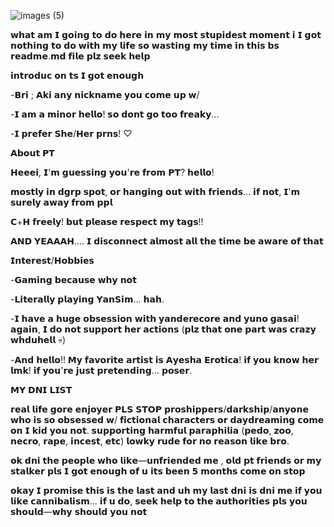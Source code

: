 ![images (5)](https://github.com/user-attachments/assets/b561f407-5146-4099-9529-885ae9049897)

 𝘄𝗵𝗮𝘁 𝗮𝗺 𝗜 𝗴𝗼𝗶𝗻𝗴 𝘁𝗼 𝗱𝗼 𝗵𝗲𝗿𝗲 𝗶𝗻 𝗺𝘆 𝗺𝗼𝘀𝘁 𝘀𝘁𝘂𝗽𝗶𝗱𝗲𝘀𝘁 𝗺𝗼𝗺𝗲𝗻𝘁 𝗶
 𝗜 𝗴𝗼𝘁 𝗻𝗼𝘁𝗵𝗶𝗻𝗴 𝘁𝗼 𝗱𝗼 𝘄𝗶𝘁𝗵 𝗺𝘆 𝗹𝗶𝗳𝗲 𝘀𝗼 𝘄𝗮𝘀𝘁𝗶𝗻𝗴 𝗺𝘆 𝘁𝗶𝗺𝗲 𝗶𝗻 𝘁𝗵𝗶𝘀
 𝗯𝘀 𝗿𝗲𝗮𝗱𝗺𝗲.𝗺𝗱 𝗳𝗶𝗹𝗲 𝗽𝗹𝘇 𝘀𝗲𝗲𝗸 𝗵𝗲𝗹𝗽


 𝗶𝗻𝘁𝗿𝗼𝗱𝘂𝗰 𝗼𝗻 𝘁𝘀 𝗜 𝗴𝗼𝘁 𝗲𝗻𝗼𝘂𝗴𝗵

 -𝗕𝗿𝗶 ; 𝗔𝗸𝗶 𝗮𝗻𝘆 𝗻𝗶𝗰𝗸𝗻𝗮𝗺𝗲 𝘆𝗼𝘂 𝗰𝗼𝗺𝗲 𝘂𝗽 𝘄/

 -𝗜 𝗮𝗺 𝗮 𝗺𝗶𝗻𝗼𝗿 𝗵𝗲𝗹𝗹𝗼! 𝘀𝗼 𝗱𝗼𝗻𝘁 𝗴𝗼 𝘁𝗼𝗼 𝗳𝗿𝗲𝗮𝗸𝘆... 

 -𝗜 𝗽𝗿𝗲𝗳𝗲𝗿 𝗦𝗵𝗲/𝗛𝗲𝗿 𝗽𝗿𝗻𝘀! ♡


 𝗔𝗯𝗼𝘂𝘁 𝗣𝗧

 𝗛𝗲𝗲𝗲𝗶, 𝗜'𝗺 𝗴𝘂𝗲𝘀𝘀𝗶𝗻𝗴 𝘆𝗼𝘂'𝗿𝗲 𝗳𝗿𝗼𝗺 𝗣𝗧? 𝗵𝗲𝗹𝗹𝗼! 

 𝗺𝗼𝘀𝘁𝗹𝘆 𝗶𝗻 𝗱𝗴𝗿𝗽 𝘀𝗽𝗼𝘁, 𝗼𝗿 𝗵𝗮𝗻𝗴𝗶𝗻𝗴 𝗼𝘂𝘁 𝘄𝗶𝘁𝗵 𝗳𝗿𝗶𝗲𝗻𝗱𝘀... 𝗶𝗳 𝗻𝗼𝘁, 𝗜'𝗺 𝘀𝘂𝗿𝗲𝗹𝘆 𝗮𝘄𝗮𝘆 𝗳𝗿𝗼𝗺  𝗽𝗽𝗹 

 𝗖+𝗛 𝗳𝗿𝗲𝗲𝗹𝘆! 𝗯𝘂𝘁 𝗽𝗹𝗲𝗮𝘀𝗲 𝗿𝗲𝘀𝗽𝗲𝗰𝘁 𝗺𝘆 𝘁𝗮𝗴𝘀!! 

 𝗔𝗡𝗗 𝗬𝗘𝗔𝗔𝗔𝗛.... 𝗜 𝗱𝗶𝘀𝗰𝗼𝗻𝗻𝗲𝗰𝘁 𝗮𝗹𝗺𝗼𝘀𝘁 𝗮𝗹𝗹 𝘁𝗵𝗲 𝘁𝗶𝗺𝗲 𝗯𝗲 𝗮𝘄𝗮𝗿𝗲 𝗼𝗳 𝘁𝗵𝗮𝘁


 𝗜𝗻𝘁𝗲𝗿𝗲𝘀𝘁/𝗛𝗼𝗯𝗯𝗶𝗲𝘀

-𝗚𝗮𝗺𝗶𝗻𝗴 𝗯𝗲𝗰𝗮𝘂𝘀𝗲 𝘄𝗵𝘆 𝗻𝗼𝘁

-𝗟𝗶𝘁𝗲𝗿𝗮𝗹𝗹𝘆 𝗽𝗹𝗮𝘆𝗶𝗻𝗴 𝗬𝗮𝗻𝗦𝗶𝗺... 𝗵𝗮𝗵. 

-𝗜 𝗵𝗮𝘃𝗲 𝗮 𝗵𝘂𝗴𝗲 𝗼𝗯𝘀𝗲𝘀𝘀𝗶𝗼𝗻 𝘄𝗶𝘁𝗵 𝘆𝗮𝗻𝗱𝗲𝗿𝗲𝗰𝗼𝗿𝗲 𝗮𝗻𝗱 𝘆𝘂𝗻𝗼 𝗴𝗮𝘀𝗮𝗶! 𝗮𝗴𝗮𝗶𝗻, 𝗜 𝗱𝗼 𝗻𝗼𝘁 𝘀𝘂𝗽𝗽𝗼𝗿𝘁 𝗵𝗲𝗿 𝗮𝗰𝘁𝗶𝗼𝗻𝘀 (𝗽𝗹𝘇 𝘁𝗵𝗮𝘁 𝗼𝗻𝗲 𝗽𝗮𝗿𝘁 𝘄𝗮𝘀 𝗰𝗿𝗮𝘇𝘆 𝘄𝗵𝗱𝘂𝗵𝗲𝗹𝗹 💀) 

-𝗔𝗻𝗱 𝗵𝗲𝗹𝗹𝗼!! 𝗠𝘆 𝗳𝗮𝘃𝗼𝗿𝗶𝘁𝗲 𝗮𝗿𝘁𝗶𝘀𝘁 𝗶𝘀 𝗔𝘆𝗲𝘀𝗵𝗮 𝗘𝗿𝗼𝘁𝗶𝗰𝗮! 𝗶𝗳 𝘆𝗼𝘂 𝗸𝗻𝗼𝘄 𝗵𝗲𝗿 𝗹𝗺𝗸! 𝗶𝗳 𝘆𝗼𝘂'𝗿𝗲 𝗷𝘂𝘀𝘁 𝗽𝗿𝗲𝘁𝗲𝗻𝗱𝗶𝗻𝗴... 𝗽𝗼𝘀𝗲𝗿. 


𝗠𝗬 𝗗𝗡𝗜 𝗟𝗜𝗦𝗧


𝗿𝗲𝗮𝗹 𝗹𝗶𝗳𝗲 𝗴𝗼𝗿𝗲 𝗲𝗻𝗷𝗼𝘆𝗲𝗿 𝗣𝗟𝗦 𝗦𝗧𝗢𝗣
𝗽𝗿𝗼𝘀𝗵𝗶𝗽𝗽𝗲𝗿𝘀/𝗱𝗮𝗿𝗸𝘀𝗵𝗶𝗽/𝗮𝗻𝘆𝗼𝗻𝗲 𝘄𝗵𝗼 𝗶𝘀 𝘀𝗼 𝗼𝗯𝘀𝗲𝘀𝘀𝗲𝗱 𝘄/ 𝗳𝗶𝗰𝘁𝗶𝗼𝗻𝗮𝗹 𝗰𝗵𝗮𝗿𝗮𝗰𝘁𝗲𝗿𝘀
𝗼𝗿 𝗱𝗮𝘆𝗱𝗿𝗲𝗮𝗺𝗶𝗻𝗴 𝗰𝗼𝗺𝗲 𝗼𝗻 𝗜 𝗸𝗶𝗱 𝘆𝗼𝘂 𝗻𝗼𝘁. 
𝘀𝘂𝗽𝗽𝗼𝗿𝘁𝗶𝗻𝗴 𝗵𝗮𝗿𝗺𝗳𝘂𝗹 𝗽𝗮𝗿𝗮𝗽𝗵𝗶𝗹𝗶𝗮 (𝗽𝗲𝗱𝗼, 𝘇𝗼𝗼, 𝗻𝗲𝗰𝗿𝗼, 𝗿𝗮𝗽𝗲, 𝗶𝗻𝗰𝗲𝘀𝘁, 𝗲𝘁𝗰)
𝗹𝗼𝘄𝗸𝘆 𝗿𝘂𝗱𝗲 𝗳𝗼𝗿 𝗻𝗼 𝗿𝗲𝗮𝘀𝗼𝗻 𝗹𝗶𝗸𝗲 𝗯𝗿𝗼. 

𝗼𝗸 𝗱𝗻𝗶 𝘁𝗵𝗲 𝗽𝗲𝗼𝗽𝗹𝗲 𝘄𝗵𝗼 𝗹𝗶𝗸𝗲—𝘂𝗻𝗳𝗿𝗶𝗲𝗻𝗱𝗲𝗱 𝗺𝗲 , 𝗼𝗹𝗱 𝗽𝘁 𝗳𝗿𝗶𝗲𝗻𝗱𝘀 𝗼𝗿 𝗺𝘆 𝘀𝘁𝗮𝗹𝗸𝗲𝗿 𝗽𝗹𝘀
𝗜 𝗴𝗼𝘁 𝗲𝗻𝗼𝘂𝗴𝗵 𝗼𝗳 𝘂 𝗶𝘁𝘀 𝗯𝗲𝗲𝗻 𝟱 𝗺𝗼𝗻𝘁𝗵𝘀 𝗰𝗼𝗺𝗲 𝗼𝗻 𝘀𝘁𝗼𝗽

𝗼𝗸𝗮𝘆 𝗜 𝗽𝗿𝗼𝗺𝗶𝘀𝗲 𝘁𝗵𝗶𝘀 𝗶𝘀 𝘁𝗵𝗲 𝗹𝗮𝘀𝘁 𝗮𝗻𝗱 𝘂𝗵 𝗺𝘆 𝗹𝗮𝘀𝘁 𝗱𝗻𝗶 𝗶𝘀
𝗱𝗻𝗶 𝗺𝗲 𝗶𝗳 𝘆𝗼𝘂 𝗹𝗶𝗸𝗲 𝗰𝗮𝗻𝗻𝗶𝗯𝗮𝗹𝗶𝘀𝗺... 𝗶𝗳 𝘂 𝗱𝗼, 𝘀𝗲𝗲𝗸 𝗵𝗲𝗹𝗽
𝘁𝗼 𝘁𝗵𝗲 𝗮𝘂𝘁𝗵𝗼𝗿𝗶𝘁𝗶𝗲𝘀 𝗽𝗹𝘀 𝘆𝗼𝘂 𝘀𝗵𝗼𝘂𝗹𝗱—𝘄𝗵𝘆 𝘀𝗵𝗼𝘂𝗹𝗱 𝘆𝗼𝘂 𝗻𝗼𝘁

